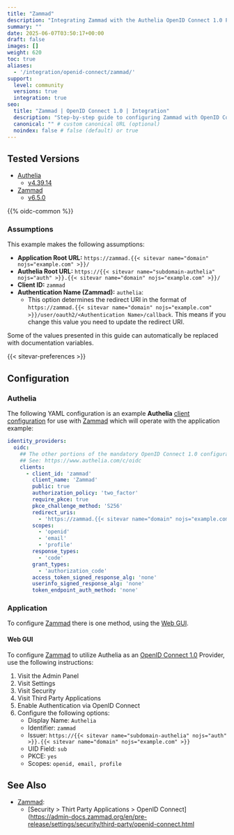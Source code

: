 ```yaml
---
title: "Zammad"
description: "Integrating Zammad with the Authelia OpenID Connect 1.0 Provider."
summary: ""
date: 2025-06-07T03:50:17+00:00
draft: false
images: []
weight: 620
toc: true
aliases:
  - '/integration/openid-connect/zammad/'
support:
  level: community
  versions: true
  integration: true
seo:
  title: "Zammad | OpenID Connect 1.0 | Integration"
  description: "Step-by-step guide to configuring Zammad with OpenID Connect 1.0 for secure SSO. Enhance your login flow using Authelia’s modern identity management."
  canonical: "" # custom canonical URL (optional)
  noindex: false # false (default) or true
---
```


## Tested Versions

- [Authelia]
  - [v4.39.14](https://github.com/authelia/authelia/releases/tag/v4.39.14)
- [Zammad]
  - [v6.5.0](https://github.com/zammad/zammad/releases/tag/6.5.0)

{{% oidc-common %}}

### Assumptions

This example makes the following assumptions:

- __Application Root URL:__ `https://zammad.{{< sitevar name="domain" nojs="example.com" >}}/`
- __Authelia Root URL:__ `https://{{< sitevar name="subdomain-authelia" nojs="auth" >}}.{{< sitevar name="domain" nojs="example.com" >}}/`
- __Client ID:__ `zammad`
- __Authentication Name (Zammad):__ `authelia`:
    - This option determines the redirect URI in the format of
      `https://zammad.{{< sitevar name="domain" nojs="example.com" >}}/user/oauth2/<Authentication Name>/callback`.
      This means if you change this value you need to update the redirect URI.

Some of the values presented in this guide can automatically be replaced with documentation variables.

{{< sitevar-preferences >}}

## Configuration

### Authelia

The following YAML configuration is an example __Authelia__ [client configuration] for use with [Zammad] which will
operate with the application example:

```yaml {title="configuration.yml"}
identity_providers:
  oidc:
    ## The other portions of the mandatory OpenID Connect 1.0 configuration go here.
    ## See: https://www.authelia.com/c/oidc
    clients:
      - client_id: 'zammad'
        client_name: 'Zammad'
        public: true
        authorization_policy: 'two_factor'
        require_pkce: true
        pkce_challenge_method: 'S256'
        redirect_uris:
          - 'https://zammad.{{< sitevar name="domain" nojs="example.com" >}}/auth/openid_connect/callback'
        scopes:
          - 'openid'
          - 'email'
          - 'profile'
        response_types:
          - 'code'
        grant_types:
          - 'authorization_code'
        access_token_signed_response_alg: 'none'
        userinfo_signed_response_alg: 'none'
        token_endpoint_auth_method: 'none'
```

### Application

To configure [Zammad] there is one method, using the [Web GUI](#web-gui).

#### Web GUI

To configure [Zammad] to utilize Authelia as an [OpenID Connect 1.0] Provider, use the following instructions:

1. Visit the Admin Panel
2. Visit Settings
3. Visit Security
4. Visit Third Party Applications
5. Enable Authentication via OpenID Connect
6. Configure the following options:
   - Display Name: `Authelia`
   - Identifier: `zammad`
   - Issuer: `https://{{< sitevar name="subdomain-authelia" nojs="auth" >}}.{{< sitevar name="domain" nojs="example.com" >}}`
   - UID Field: `sub`
   - PKCE: `yes`
   - Scopes: `openid, email, profile`

## See Also

- [Zammad]:
    - [Security > Thirt Party Applications > OpenID Connect](https://admin-docs.zammad.org/en/pre-release/settings/security/third-party/openid-connect.html

[Authelia]: https://www.authelia.com
[Zammad]: https://zammad.com/en
[OpenID Connect 1.0]: ../../introduction.md
[client configuration]: ../../../../configuration/identity-providers/openid-connect/clients.md
